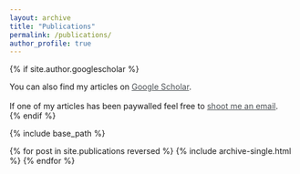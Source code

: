 ```yaml
---
layout: archive
title: "Publications"
permalink: /publications/
author_profile: true
---
```


<style>
  a { color: #494e52; }
</style>

{% if site.author.googlescholar %}
  <div class="wordwrap">You can also find my articles on <a href="{{site.author.googlescholar}}">Google Scholar</a>.<br><br>If one of my articles has been paywalled feel free to <a href="mailto:{{ author.email }}">shoot me an email</a>.</div>
{% endif %}

{% include base_path %}

{% for post in site.publications reversed %}
  {% include archive-single.html %}
{% endfor %}
